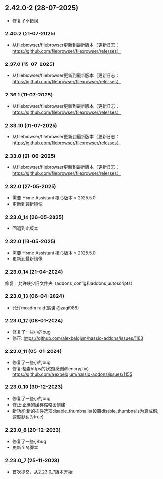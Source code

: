 ## 2.42.0-2 (28-07-2025)
- 修复了小错误
### 2.40.2 (21-07-2025)
- 从filebrowser/filebrowser更新到最新版本（更新日志：https://github.com/filebrowser/filebrowser/releases）
### 2.37.0 (15-07-2025)
- 从filebrowser/filebrowser更新到最新版本（更新日志：https://github.com/filebrowser/filebrowser/releases）
### 2.36.1 (11-07-2025)
- 从filebrowser/filebrowser更新到最新版本（更新日志：https://github.com/filebrowser/filebrowser/releases）
### 2.33.10 (01-07-2025)
- 从filebrowser/filebrowser更新到最新版本（更新日志：https://github.com/filebrowser/filebrowser/releases）
### 2.33.0 (21-06-2025)

- 从filebrowser/filebrowser更新到最新版本（更新日志：https://github.com/filebrowser/filebrowser/releases）

### 2.32.0 (27-05-2025)
- 需要 Home Assistant 核心版本 > 2025.5.0
- 更新到最新镜像
### 2.23.0_14 (26-05-2025)
- 回退到此版本
### 2.32.0 (13-05-2025)
- 需要 Home Assistant 核心版本 > 2025.5.0
- 更新到最新镜像
### 2.23.0_14 (21-04-2024)
修复：允许缺少旧文件夹（addons_config和addons_autoscripts）

### 2.23.0_13 (06-04-2024)
- 允许mdadm raid(感谢 @zagi988)

### 2.23.0_12 (08-01-2024)
- 修复了一些小的bug
- 修正: https://github.com/alexbelgium/hassio-addons/issues/1163

### 2.23.0_11 (05-01-2024)
- 修复了一些小的bug
- 修复:检查https的状态(感谢@encryptix) https://github.com/alexbelgium/hassio-addons/issues/1155

### 2.23.0_10 (30-12-2023)
- 修复了一些小的bug
- 修正:正确的缓存缩略图创建
- 新功能:新的插件选项disable_thumbnails(设置disable_thumbnails为真或假;速度默认为true)
### 2.23.0_8 (20-12-2023)

- 修复了一些小bug
- 更新全局脚本

### 2.23.0_7 (25-11-2023)

- 首次提交，从2.23.0_7版本开始
